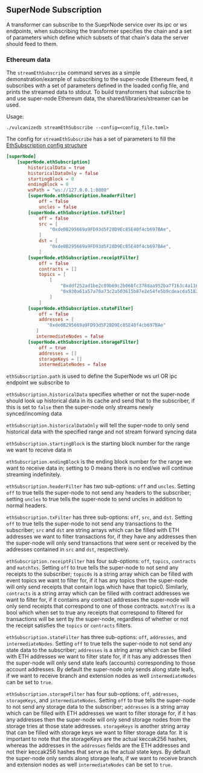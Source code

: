 ## SuperNode Subscription

A transformer can subscribe to the SueprNode service over its ipc or ws endpoints, when subscribing the transformer
specifies the chain and a set of parameters which define which subsets of that chain's data the server should feed to them.

### Ethereum data
The `streamEthSubscribe` command serves as a simple demonstration/example of subscribing to the super-node Ethereum feed, it subscribes with a set of parameters
defined in the loaded config file, and prints the streamed data to stdout. To build transformers that subscribe to and use super-node Ethereum data,
the shared/libraries/streamer can be used. 

Usage: 

`./vulcanizedb streamEthSubscribe --config=<config_file.toml>`

The config for `streamEthSubscribe` has a set of parameters to fill the [EthSubscription config structure](../../pkg/super_node/config/eth_subscription.go)

```toml
[superNode]
    [superNode.ethSubscription]
        historicalData = true
        historicalDataOnly = false
        startingBlock = 0
        endingBlock = 0
        wsPath = "ws://127.0.0.1:8080"
        [superNode.ethSubscription.headerFilter]
            off = false
            uncles = false
        [superNode.ethSubscription.txFilter]
            off = false
            src = [
                "0xde0B295669a9FD93d5F28D9Ec85E40f4cb697BAe",
            ]
            dst = [
                "0xde0B295669a9FD93d5F28D9Ec85E40f4cb697BAe",
            ]
        [superNode.ethSubscription.receiptFilter]
            off = false
            contracts = []
            topics = [
                [
                    "0xddf252ad1be2c89b69c2b068fc378daa952ba7f163c4a11628f55a4df523b3ef",
                    "0x930a61a57a70a73c2a503615b87e2e54fe5b9cdeacda518270b852296ab1a377"
                ]
            ]
        [superNode.ethSubscription.stateFilter]
            off = false
            addresses = [
               "0xde0B295669a9FD93d5F28D9Ec85E40f4cb697BAe"
           ]
           intermediateNodes = false
        [superNode.ethSubscription.storageFilter]
            off = true
            addresses = []
            storageKeys = []
            intermediateNodes = false
```

`ethSubscription.path` is used to define the SuperNode ws url OR ipc endpoint we subscribe to

`ethSubscription.historicalData` specifies whether or not the super-node should look up historical data in its cache and
send that to the subscriber, if this is set to `false` then the super-node only streams newly synced/incoming data

`ethSubscription.historicalDataOnly` will tell the super-node to only send historical data with the specified range and
not stream forward syncing data

`ethSubscription.startingBlock` is the starting block number for the range we want to receive data in

`ethSubscription.endingBlock` is the ending block number for the range we want to receive data in;
setting to 0 means there is no end/we will continue streaming indefinitely.

`ethSubscription.headerFilter` has two sub-options: `off` and `uncles`. Setting `off` to true tells the super-node to
not send any headers to the subscriber; setting `uncles` to true tells the super-node to send uncles in addition to normal headers.

`ethSubscription.txFilter` has three sub-options: `off`, `src`, and `dst`. Setting `off` to true tells the super-node to
not send any transactions to the subscriber; `src` and `dst` are string arrays which can be filled with ETH addresses we want to filter transactions for,
if they have any addresses then the super-node will only send transactions that were sent or received by the addresses contained
in `src` and `dst`, respectively.

`ethSubscription.receiptFilter` has four sub-options: `off`, `topics`, `contracts` and `matchTxs`. Setting `off` to true tells the super-node to
not send any receipts to the subscriber; `topic0s` is a string array which can be filled with event topics we want to filter for,
if it has any topics then the super-node will only send receipts that contain logs which have that topic0. Similarly, `contracts` is
a string array which can be filled with contract addresses we want to filter for, if it contains any contract addresses the super-node will
only send receipts that correspond to one of those contracts. `matchTrxs` is a bool which when set to true any receipts that correspond to filtered for
transactions will be sent by the super-node, regardless of whether or not the receipt satisfies the `topics` or `contracts` filters.

`ethSubscription.stateFilter` has three sub-options: `off`, `addresses`, and `intermediateNodes`. Setting `off` to true tells the super-node to
not send any state data to the subscriber; `addresses` is a string array which can be filled with ETH addresses we want to filter state for,
if it has any addresses then the super-node will only send state leafs (accounts) corresponding to those account addresses. By default the super-node
only sends along state leafs, if we want to receive branch and extension nodes as well `intermediateNodes` can be set to `true`.

`ethSubscription.storageFilter` has four sub-options: `off`, `addresses`, `storageKeys`, and `intermediateNodes`. Setting `off` to true tells the super-node to
not send any storage data to the subscriber; `addresses` is a string array which can be filled with ETH addresses we want to filter storage for,
if it has any addresses then the super-node will only send storage nodes from the storage tries at those state addresses. `storageKeys` is another string
array that can be filled with storage keys we want to filter storage data for. It is important to note that the storageKeys are the actual keccak256 hashes, whereas
the addresses in the `addresses` fields are the ETH addresses and not their keccak256 hashes that serve as the actual state keys. By default the super-node
only sends along storage leafs, if we want to receive branch and extension nodes as well `intermediateNodes` can be set to `true`.